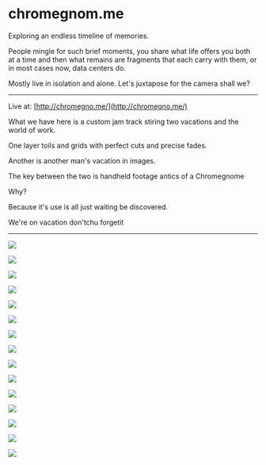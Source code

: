 # chromegnom.me

Exploring an endless timeline of memories.

People mingle for such brief moments, you share what life offers you both at a time and then what remains are fragments that each carry with them, or in most cases now, data centers do.

Mostly live in isolation and alone. Let's juxtapose for the camera shall we?

----------------------

Live at:
[http://chromegno.me/](http://chromegno.me/)

What we have here is a custom jam track stiring two vacations and the world of work.

One layer toils and grids with perfect cuts and precise fades.

Another is another man's vacation in images.

The key between the two is handheld footage antics of a Chromegnome

Why?

Because it's use is all just waiting be discovered.

We're on vacation don'tchu forgetit

-----------------------


![](https://s3-eu-west-1.amazonaws.com/chromegno.me/screens/gnome.png)

![](https://s3-eu-west-1.amazonaws.com/chromegno.me/screens/Screen+Shot+2015-08-02+at+23.09.41.png)

![](https://s3-eu-west-1.amazonaws.com/chromegno.me/screens/Screen+Shot+2015-08-02+at+23.09.42.png)

![](https://s3-eu-west-1.amazonaws.com/chromegno.me/screens/Screen+Shot+2015-08-02+at+23.09.43.png)

![](https://s3-eu-west-1.amazonaws.com/chromegno.me/screens/Screen+Shot+2015-08-02+at+23.09.45.png)

![](https://s3-eu-west-1.amazonaws.com/chromegno.me/screens/Screen+Shot+2015-08-02+at+23.09.47.png)

![](https://s3-eu-west-1.amazonaws.com/chromegno.me/screens/Screen+Shot+2015-08-02+at+23.10.19.png)

![](https://s3-eu-west-1.amazonaws.com/chromegno.me/screens/Screen+Shot+2015-08-02+at+23.10.20.png)

![](https://s3-eu-west-1.amazonaws.com/chromegno.me/screens/Screen+Shot+2015-08-02+at+23.10.23.png)

![](https://s3-eu-west-1.amazonaws.com/chromegno.me/screens/Screen+Shot+2015-08-02+at+23.11.20.png)

![](https://s3-eu-west-1.amazonaws.com/chromegno.me/screens/Screen+Shot+2015-08-02+at+23.11.21.png)

![](https://s3-eu-west-1.amazonaws.com/chromegno.me/screens/Screen+Shot+2015-08-02+at+23.11.23.png)

![](https://s3-eu-west-1.amazonaws.com/chromegno.me/screens/Screen+Shot+2015-08-02+at+23.11.26.png)

![](https://s3-eu-west-1.amazonaws.com/chromegno.me/screens/Screen+Shot+2015-08-02+at+23.11.39.png)

![](https://s3-eu-west-1.amazonaws.com/chromegno.me/screens/Screen+Shot+2015-08-02+at+23.11.49.png)






